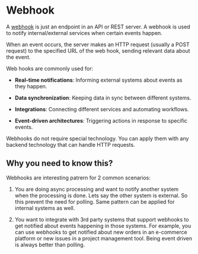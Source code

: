 # Webhook

A [webhook](https://en.wikipedia.org/wiki/Webhook) is just an endpoint in an API or REST server. A webhook is used to notify internal/external services when certain events happen. 

When an event occurs, the server makes an HTTP request (usually a POST request) to the specified URL of the web hook, sending relevant data about the event.

Web hooks are commonly used for:
* **Real-time notifications**: Informing external systems about events as they happen.
* **Data synchronization**: Keeping data in sync between different systems.
* **Integrations**: Connecting different services and automating workflows.

* **Event-driven architectures**: Triggering actions in response to specific events.

Webhooks do not require special technology. You can apply them with any backend technology that can handle HTTP requests.

## Why you need to know this?

Webhooks are interesting patrern for 2 common scenarios:

1. You are doing async processing and want to notify another system when the processing is done. Lets say the other system is external. So this prevent the need for polling. Same pattern can be applied for internal systems as well.

2. You want to integrate with 3rd party systems that support webhooks to get notified about events happening in those systems. For example, you can use webhooks to get notified about new orders in an e-commerce platform or new issues in a project management tool. Being event driven is always better than polling.